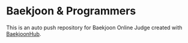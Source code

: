 # Baekjoon & Programmers
This is an auto push repository for Baekjoon Online Judge created with [BaekjoonHub](https://github.com/BaekjoonHub/BaekjoonHub).

